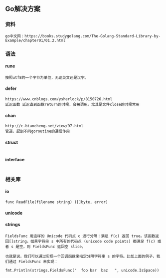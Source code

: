 ## Go解决方案

### 资料

```
go中文网：https://books.studygolang.com/The-Golang-Standard-Library-by-Example/chapter01/01.2.html
```

### 语法

#### rune

```
按照utf8的一个字节为单位，无论英文还是汉字。
```

#### defer
```
https://www.cnblogs.com/ysherlock/p/8150726.html
延迟函数 延迟直到函数return的时候，会被调用。尤其是文件close的时候常用
```

#### chan

```
http://c.biancheng.net/view/97.html
管道，起到不同goroutine的通信作用
```

#### struct

```

```

#### interface

```

```



### 相关库

#### io

```
func ReadFile(filename string) ([]byte, error)

```

#### unicode

#### strings

```
FieldsFunc 用这样的 Unicode 代码点 c 进行分隔：满足 f(c) 返回 true。该函数返回[]string。如果字符串 s 中所有的代码点 (unicode code points) 都满足 f(c) 或者 s 是空，则 FieldsFunc 返回空 slice。

也就是说，我们可以通过实现一个回调函数来指定分隔字符串 s 的字符。比如上面的例子，我们通过 FieldsFunc 来实现：

fmt.Println(strings.FieldsFunc("  foo bar  baz   ", unicode.IsSpace))

```

